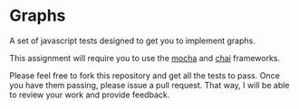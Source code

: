 # Graphs

A set of javascript tests designed to get you to implement graphs.

This assignment will require you to use the [mocha](https://mochajs.org/) and [chai](http://chaijs.com/) frameworks.

Please feel free to fork this repository and get all the tests to pass. Once you have them passing, please issue a pull request. That way, I will be able to review your work and provide feedback.



